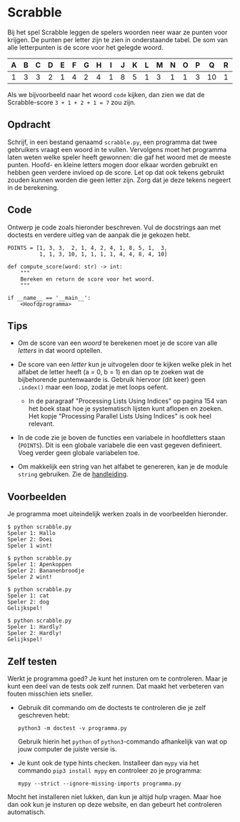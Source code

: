 # Scrabble

Bij het spel Scrabble leggen de spelers woorden neer waar ze punten voor krijgen. De punten per letter zijn te zien in onderstaande tabel. De som van alle letterpunten is de score voor het gelegde woord.

| **A** | **B** | **C** | **D** | **E** | **F** | **G** | **H** | **I** | **J** | **K** | **L** | **M** | **N** | **O** | **P** | **Q** | **R** | **S** | **T** | **U** | **V** | **W** | **X** | **Y** | **Z** |
|:-----:|:-----:|:-----:|:-----:|-------|-------|-------|-------|-------|-------|-------|-------|-------|-------|-------|-------|-------|-------|-------|-------|-------|-------|-------|-------|-------|-------|
|   1   |   3   |   3   |   2   | 1     | 4     | 2     | 4     | 1     | 8     | 5     | 1     | 3     | 1     | 1     | 3     | 10    | 1     | 1     | 1     | 1     | 4     | 4     | 8     | 4     | 10    |

Als we bijvoorbeeld naar het woord `code` kijken, dan zien we dat de Scrabble-score `3 + 1 + 2 + 1 = 7` zou zijn.

## Opdracht

Schrijf, in een bestand genaamd `scrabble.py`, een programma dat twee gebruikers vraagt een woord in te vullen. Vervolgens moet het programma laten weten welke speler heeft gewonnen: die gaf het woord met de meeste punten. Hoofd- en kleine letters mogen door elkaar worden gebruikt en hebben geen verdere invloed op de score. Let op dat ook tekens gebruikt zouden kunnen worden die geen letter zijn. Zorg dat je deze tekens negeert in de berekening.

## Code

Ontwerp je code zoals hieronder beschreven. Vul de docstrings aan met doctests en verdere uitleg van de aanpak die je gekozen hebt.

    POINTS = [1, 3, 3,  2, 1, 4, 2, 4, 1, 8, 5, 1,  3,
              1, 1, 3, 10, 1, 1, 1, 1, 4, 4, 8, 4, 10]

    def compute_score(word: str) -> int:
        """
        Bereken en return de score voor het woord.
        """

    if __name__ == '__main__':
        <Hoofdprogramma>

## Tips

* Om de score van een *woord* te berekenen moet je de score van alle *letters* in dat woord optellen.

* De score van een *letter* kun je uitvogelen door te kijken welke plek in het alfabet de letter heeft (a = 0, b = 1) en dan op te zoeken wat de bijbehorende puntenwaarde is. Gebruik hiervoor (dit keer) geen `.index()` maar een loop, zodat je met loops oefent.

    * In de paragraaf "Processing Lists Using Indices" op pagina 154 van het boek staat hoe je systematisch lijsten kunt aflopen en zoeken. Het kopje "Processing Parallel Lists Using Indices" is ook heel relevant.

* In de code zie je boven de functies een variabele in hoofdletters staan (`POINTS`). Dit is een globale variabele die een vast gegeven definieert. Voeg verder geen globale variabelen toe.

* Om makkelijk een string van het alfabet te genereren, kan je de module `string` gebruiken. Zie de [handleiding](https://docs.python.org/3/library/string.html).

## Voorbeelden

Je programma moet uiteindelijk werken zoals in de voorbeelden hieronder.

    $ python scrabble.py
    Speler 1: Hallo
    Speler 2: Doei
    Speler 1 wint!

    $ python scrabble.py
    Speler 1: Apenkoppen
    Speler 2: Bananenbroodje
    Speler 2 wint!

    $ python scrabble.py
    Speler 1: cat
    Speler 2: dog
    Gelijkspel!

    $ python scrabble.py
    Speler 1: Hardly?
    Speler 2: Hardly!
    Gelijkspel!

## Zelf testen

Werkt je programma goed? Je kunt het insturen om te controleren. Maar je kunt een deel van de tests ook zelf runnen. Dat maakt het verbeteren van fouten misschien iets sneller.

-   Gebruik dit commando om de doctests te controleren die je zelf geschreven hebt:

        python3 -m doctest -v programma.py

    Gebruik hierin het `python` of `python3`-commando afhankelijk van wat op jouw computer de juiste versie is.

-   Je kunt ook de type hints checken. Installeer dan `mypy` via het commando `pip3 install mypy` en controleer zo je programma:

        mypy --strict --ignore-missing-imports programma.py

Mocht het installeren niet lukken, dan kun je altijd hulp vragen. Maar hoe dan ook kun je insturen op deze website, en dan gebeurt het controleren automatisch.
